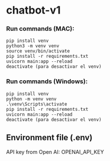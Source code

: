 # chatbot-v1

### Run commands (MAC):

```
pip install venv
python3 -m venv venv
source venv/bin/activate
pip install -r requirements.txt
uvicorn main:app --reload
deactivate (para desactivar el venv)
```

### Run commands (Windows):

```
pip install venv
python -m venv venv
.\venv\Scripts\activate
pip install -r requirements.txt
uvicorn main:app --reload
deactivate (para desactivar el venv)
```

## Environment file (.env)
API key from Open AI: OPENAI_API_KEY
